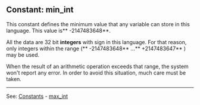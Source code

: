 Constant: **min_int**
---------------------------------------


This constant defines the minimum value that any variable can store in this language. This value is** -2147483648**.

All the data are 32 bit **integers** with sign in this language.
For that reason, only integers within the range
(** -2147483648** ...** +2147483647** ) may be used.

When the result of an arithmetic operation exceeds that range,
the system won't report any error. In order to avoid this situation, much care must be taken.

---------------------------------------
See: [Constants](constants_predefined.md) - [max_int](max_int.md)

